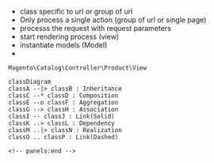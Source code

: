 - class specific to url or group of url
- Only process a single action (group of url or single page)
- processs the request with request parameters
- start rendering process (view)
- instantiate models (Model)
- 
```
Magento\Catalog\Controller\Product\View
```

<!-- panels:start -->

```mermaid
classDiagram
classA --|> classB : Inheritance
classC --* classD : Composition
classE --o classF : Aggregation
classG --> classH : Association
classI -- classJ : Link(Solid)
classK ..> classL : Dependency
classM ..|> classN : Realization
classO .. classP : Link(Dashed)

<!-- panels:end -->




